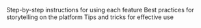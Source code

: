 Step-by-step instructions for using each feature
Best practices for storytelling on the platform
Tips and tricks for effective use